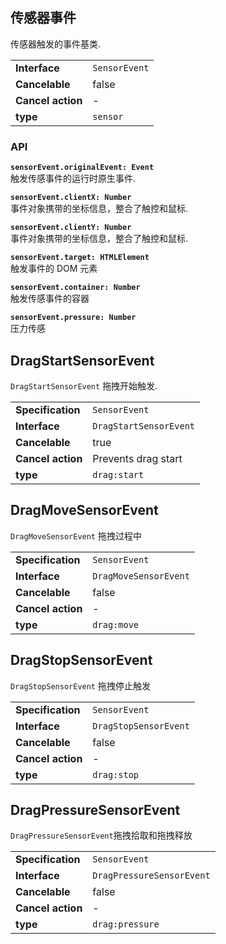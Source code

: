 ## 传感器事件

传感器触发的事件基类.

|                   |               |
| ----------------- | ------------- |
| **Interface**     | `SensorEvent` |
| **Cancelable**    | false         |
| **Cancel action** | -             |
| **type**          | `sensor`      |

### API

**`sensorEvent.originalEvent: Event`**  
触发传感事件的运行时原生事件.

**`sensorEvent.clientX: Number`**  
事件对象携带的坐标信息，整合了触控和鼠标.

**`sensorEvent.clientY: Number`**  
事件对象携带的坐标信息，整合了触控和鼠标.

**`sensorEvent.target: HTMLElement`**  
触发事件的 DOM 元素

**`sensorEvent.container: Number`**  
触发传感事件的容器

**`sensorEvent.pressure: Number`**  
压力传感

## DragStartSensorEvent

`DragStartSensorEvent` 拖拽开始触发.

|                   |                        |
| ----------------- | ---------------------- |
| **Specification** | `SensorEvent`          |
| **Interface**     | `DragStartSensorEvent` |
| **Cancelable**    | true                   |
| **Cancel action** | Prevents drag start    |
| **type**          | `drag:start`           |

## DragMoveSensorEvent

`DragMoveSensorEvent` 拖拽过程中

|                   |                       |
| ----------------- | --------------------- |
| **Specification** | `SensorEvent`         |
| **Interface**     | `DragMoveSensorEvent` |
| **Cancelable**    | false                 |
| **Cancel action** | -                     |
| **type**          | `drag:move`           |

## DragStopSensorEvent

`DragStopSensorEvent` 拖拽停止触发

|                   |                       |
| ----------------- | --------------------- |
| **Specification** | `SensorEvent`         |
| **Interface**     | `DragStopSensorEvent` |
| **Cancelable**    | false                 |
| **Cancel action** | -                     |
| **type**          | `drag:stop`           |

## DragPressureSensorEvent

`DragPressureSensorEvent`拖拽拾取和拖拽释放

|                   |                           |
| ----------------- | ------------------------- |
| **Specification** | `SensorEvent`             |
| **Interface**     | `DragPressureSensorEvent` |
| **Cancelable**    | false                     |
| **Cancel action** | -                         |
| **type**          | `drag:pressure`           |
